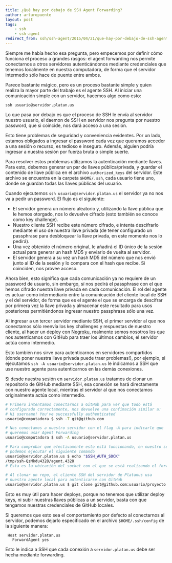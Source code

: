 ```yaml
---
title: ¿Qué hay por debajo de SSH Agent Forwarding?
author: arturopuente
layout: post
tags:
    - ssh
    - ssh-agent
redirect_from: ssh/ssh-agent/2015/04/21/que-hay-por-debajo-de-ssh-agent-forwarding.html
---
```


Siempre me había hecho esa pregunta, pero empecemos por definir cómo funciona el proceso a grandes rasgos: el agent forwarding nos permite conectarnos a otros servidores autenticándonos mediante credenciales que tenemos localmente en nuestra computadora, de forma que el servidor intermedio sólo hace de puente entre ambos.

Parece bastante mágico, pero es un proceso bastante simple y quien realiza la mayor parte del trabajo es el agente SSH. Al iniciar una comunicación simple con un servidor, hacemos algo como esto:

`ssh usuario@servidor.platan.us`

Lo que pasa por debajo es que el proceso de SSH le envía al servidor nuestro usuario, el daemon de SSH en servidor nos pregunta por nuestro password, que si coincide, nos dará acceso a una sesión.

Esto tiene problemas de seguridad y conveniencia evidentes. Por un lado, estamos obligados a ingresar el password cada vez que queramos acceder a una sesión o recurso, es tedioso e inseguro. Además, alguien podría ingresar a nuestra sesión por fuerza bruta o simple suerte.

Para resolver estos problemas utilizamos la autenticación mediante llaves. Para esto, debemos generar un par de llaves pública/privada, y guardar el contenido de llave pública en el archivo `authorized_keys` del servidor. Este archivo se encuentra en la carpeta `$HOME/.ssh`, cada usuario tiene uno, donde se guardan todas las llaves públicas del usuario.

Cuando ejecutemos `ssh usuario@servidor.platan.us` el servidor ya no nos va a pedir un password. El flujo es el siguiente:

- El servidor genera un número aleatorio y, utilizando la llave pública que le hemos otorgado, nos lo devuelve cifrado (esto también se conoce como key challenge).
- Nuestro cliente SSH recibe este número cifrado, e intenta descifrarlo mediante el uso de nuestra llave privada (de tener configurado un passphrase para desbloquear la llave privada, en este momento nos lo pedirá).
- Una vez obtenido el número original, le añadirá el ID único de la sesión actual para generar un hash MD5 y enviarlo de vuelta al servidor.
- El servidor genera a su vez un hash MD5 del número que nos envió junto al ID de la sesión y lo compara con el hash que recibe. Si coinciden, nos provee acceso.

Ahora bien, esto significa que cada comunicación ya no requiere de un password de usuario, sin embargo, sí nos pedirá el passphrase con el que hemos cifrado nuestra llave privada en cada comunicación. El rol del agente es actuar como intermediario entre la comunicación del cliente local de SSH y el del servidor, de forma que es el agente el que se encarga de descifrar por primera vez la llave privada y almacenar este resultado para usos posteriores permitiéndonos ingresar nuestro passphrase sólo una vez.

Al ingresar a un tercer servidor mediante SSH, el primer servidor al que nos conectamos sólo reenvía los key challenges y respuestas de nuestro cliente, al hacer un deploy con [Negroku](https://github.com/platanus/negroku), realmente somos nosotros los que nos autenticamos con GitHub para traer los últimos cambios, el servidor actúa como intermedio.

Esto también nos sirve para autenticarnos en servidores compartidos (donde poner nuestra llave privada puede traer problemas!), por ejemplo, si ejecutamos `ssh -A usuario@servidor.platan.us` le indicamos a SSH que use nuestro agente para autenticarnos en las demás conexiones.

Si desde nuestra sesión en `servidor.platan.us` tratamos de clonar un repositorio de GitHub mediante SSH, esa conexión se hará directamente con nuestro agente local, mientras el servidor al que nos conectamos originalmente actúa como intermedio.

```bash
# Primero intentamos conectarnos a GitHub para ver que todo está
# configurado correctamente, nos devuelve una confimación similar a:
# Hi username! You've successfully authenticated
usuario@computadora $ ssh -T git@github.com

# Nos conectamos a nuestro servidor con el flag -A para indicarle que
# queremos usar Agent Forwarding
usuario@computadora $ ssh -A usuario@servidor.platan.us

# Para comprobar que efectivamente esto está funcionando, en nuestro servidor
# podemos ejecutar el siguiente comando
usuario@servidor.platan.us $ echo "$SSH_AUTH_SOCK"
/tmp/ssh-QzMkdu4328/agent.4328
# Esta es la ubicación del socket con el que se está realizando el forward

# Al clonar un repo, el cliente SSH del servidor de Platanus usa
# nuestro agente local para autenticarse con GitHub
usuario@servidor.platan.us $ git clone git@github.com:usuario/proyecto.git
```

Esto es muy útil para hacer deploys, porque no tenemos que utilizar deploy keys, ni subir nuestras llaves públicas a un servidor, basta con que tengamos nuestras credenciales de GitHub locales.

Si queremos que esto sea el comportamiento por defecto al conectarnos al servidor, podemos dejarlo especificado en el archivo `$HOME/.ssh/config` de la siguiente manera:

```
 Host servidor.platan.us
   ForwardAgent yes
```

Esto le indica a SSH que cada conexión a `servidor.platan.us` debe ser hecha mediante forwarding.
